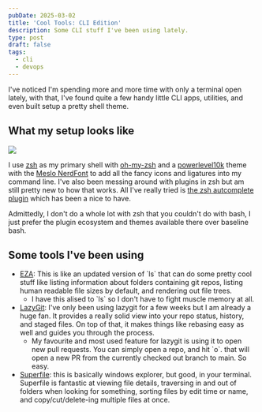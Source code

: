 ```yaml
---
pubDate: 2025-03-02
title: 'Cool Tools: CLI Edition'
description: Some CLI stuff I've been using lately.
type: post
draft: false
tags:
  - cli
  - devops
---
```

I've noticed I'm spending more and more time with only a terminal open lately, with that, I've found quite a few handy little CLI apps, utilities, and even built setup a pretty shell theme.&#x20;

## What my setup looks like

![](@assets/posts/cool-tools-cli-edition/image.png)

I use [zsh](https://www.zsh.org/) as my primary shell with [oh-my-zsh](https://ohmyz.sh/) and a [powerlevel10k](https://github.com/romkatv/powerlevel10k/tree/master) theme with the [Meslo NerdFont](https://github.com/romkatv/powerlevel10k/blob/master/font.md) to add all the fancy icons and ligatures into my command line. I've also been messing around with plugins in zsh but am still pretty new to how that works. All I've really tried is [the zsh autcomplete plugin](https://github.com/marlonrichert/zsh-autocomplete?tab=readme-ov-file#configuration) which has been a nice to have.

Admittedly, I don't do a whole lot with zsh that you couldn't do with bash, I just prefer the plugin ecosystem and themes available there over baseline bash.&#x20;

## Some tools I've been using

* [EZA](https://github.com/eza-community/eza): This is like an updated version of \`ls\` that can do some pretty cool stuff like listing information about folders containing git repos, listing human readable file sizes by default, and rendering out file trees.&#x20;
  * I have this alised to \`ls\` so I don't have to fight muscle memory at all.&#x20;
* [LazyGit](https://github.com/jesseduffield/lazygit): I've only been using lazygit for a few weeks but I am already a huge fan. It provides a really solid view into your repo status, history, and staged files. On top of that, it makes things like rebasing easy as well and guides you through the process.&#x20;
  * My favourite and most used feature for lazygit is using it to open new pull requests. You can simply open a repo, and hit \`o\`. that will open a new PR from the currently checked out branch to main. So easy.&#x20;
* [Superfile](https://superfile.netlify.app/getting-started/tutorial/): this is basically windows explorer, but good, in your terminal. Superfile is fantastic at viewing file details, traversing in and out of folders when looking for something, sorting files by edit time or name, and copy/cut/delete-ing multiple files at once.&#x20;
